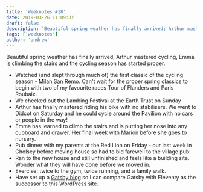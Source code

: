 ```yaml
---
title: 'Weeknotes #18'
date: 2019-03-26 11:09:37
draft: false
description: 'Beautiful spring weather has finally arrived; Arthur mastered cycling; Emma is climbing the stairs and the cycling season has started.'
tags: ['weeknotes']
author: 'andrew'
---
```


Beautiful spring weather has finally arrived, Arthur mastered cycling, Emma is climbing the stairs and the cycling season has started proper.

-   Watched (and slept through much of) the first classic of the cycling season - [Milan San Remo](http://inrng.com/2019/03/moment-2019-milan-sanremo-was-won/). Can't wait for the proper spring classics to begin with two of my favourite races Tour of Flanders and Paris Roubaix.
-   We checked out the Lambing Festival at the Earth Trust on Sunday
-   Arthur has finally mastered riding his bike with no stabilisers. We went to Didcot on Saturday and he could cycle around the Pavilion with no cars or people in the way!
-   Emma has learned to climb the stairs and is putting her nose into any cupboard and drawer. Her final week with Marion before she goes to nursery.
-   Pub dinner with my parents at the Red Lion on Friday - our last week in Cholsey before moving house so had to bid farewell to the village pub!
-   Ran to the new house and still unfinished and feels like a building site. Wonder what they will have done before we moved in.
-   Exercise: twice to the gym, twice running, and a family walk.
-   Have set up a [Gatsby blog](https://andrewhudson.netlify.com) so I can compare Gatsby with Eleventy as the successor to this WordPress site.
